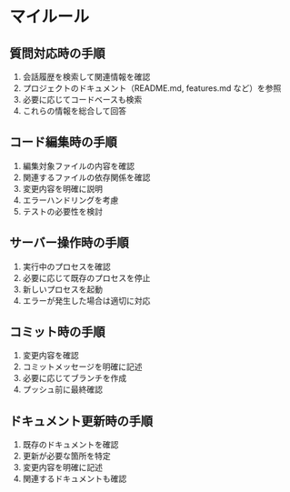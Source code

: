 # マイルール

## 質問対応時の手順
1. 会話履歴を検索して関連情報を確認
2. プロジェクトのドキュメント（README.md, features.md など）を参照
3. 必要に応じてコードベースも検索
4. これらの情報を総合して回答

## コード編集時の手順
1. 編集対象ファイルの内容を確認
2. 関連するファイルの依存関係を確認
3. 変更内容を明確に説明
4. エラーハンドリングを考慮
5. テストの必要性を検討

## サーバー操作時の手順
1. 実行中のプロセスを確認
2. 必要に応じて既存のプロセスを停止
3. 新しいプロセスを起動
4. エラーが発生した場合は適切に対応

## コミット時の手順
1. 変更内容を確認
2. コミットメッセージを明確に記述
3. 必要に応じてブランチを作成
4. プッシュ前に最終確認

## ドキュメント更新時の手順
1. 既存のドキュメントを確認
2. 更新が必要な箇所を特定
3. 変更内容を明確に記述
4. 関連するドキュメントも確認 